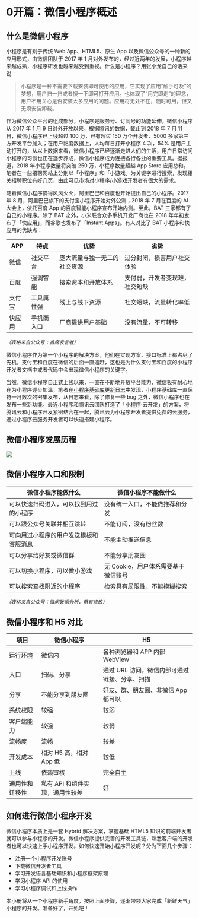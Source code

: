 
# 0开篇：微信小程序概述

## 什么是微信小程序

小程序是有别于传统 Web App、HTML5、原生 App 以及微信公众号的一种新的应用形式，由微信团队于 2017 年 1 月对外发布的，经过近两年的发展，小程序越来越成熟，小程序研发也越来越受到重视。什么是小程序？用张小龙自己的话来说：

> 小程序是一种不需要下载安装即可使用的应用，它实现了应用“触手可及”的梦想，用户扫一扫或者搜一下即可打开应用。也体现了“用完即走”的理念，用户不用关心是否安装太多应用的问题。应用将无处不在，随时可用，但又无须安装卸载。

作为微信公众平台的组成部分，小程序是服务号、订阅号的功能延伸。微信小程序从 2017 年 1 月 9 日对外开放以来，根据腾讯的数据，截止到 2018 年 7 月 11 日，微信小程序已上线超过 100 万，已有超过 150 万个开发者、5000 多家第三方开发平台加入；在用户黏度数据上，人均每日打开小程序 4 次，54% 是用户主动打开的，从以上数据来看，微信小程序已经逐渐走进人们的生活，用户日常访问小程序的习惯也正在逐步养成，微信小程序成为连接各行各业的重要工具。据报道，2018 年小程序数量将突破 250 万，小程序数量超越 App Store 应用总和。笔者在一些招聘网站上分别以「小程序」和「小游戏」为关键字进行搜索，发现相关招聘职位有好几页，由此可见市场对小程序/小游戏开发者有很大的需求。

随着微信小程序搞得风风火火，阿里巴巴和百度也开始提出自己的小程序。2017 年 8 月，阿里巴巴旗下的支付宝小程序开始对外公测；2018 年 7 月在百度的 AI 大会上，依托百度 App 的百度智能小程序宣布开始内测。至此，BAT 三家都有了自己的小程序。除了 BAT 之外，小米联合众多手机开发厂商也在 2018 年年初发布了「快应用」，而谷歌也发布了「Instant Apps」。有人对比了 BAT 小程序和快应用的优缺点：

 APP | 特点 | 优势 | 劣势
-- | --- | --- | ---
微信| 社交平台 | 庞大流量与独一无二的社交资源 | 过分封闭，损害用户社交体验
百度| 强调智能 | 搜索资本和开放体系 | 支付弱，开发者变现难，社交短缺
支付宝|工具属性强 | 线上与线下资源 | 社交短缺，流量转化率低
快应用 | 手机商入口 | 厂商提供用户基础 | 没有流量，不可转移

<p style="font-size: 13px; font-style: italic">（表格来自公众号：首席发言者）</p>

微信小程序作为第一个小程序的解决方案，他们在实现方案、接口标准上都占尽了先机，支付宝和百度在微信的后面一直追赶，这也是为什么支付宝和百度的小程序开发者文档中或者代码中会出现微信小程序的关键字。

当然，微信小程序自正式上线以来，一直在不断地开放平台能力，微信极有耐心地在为小程序逐步加温，笔者在[小程序基础库更新日志](https://developers.weixin.qq.com/miniprogram/dev/framework/release.html)中发现，小程序基础库一直保持一月数次的密集发布，从日志来看，除了修复一些 bug 之外，微信小程序也在发布一些新功能。最近小程序和腾讯云团队打造了「小程序·云开发」的方案，将腾讯云和小程序开发紧密结合在一起，腾讯云为小程序开发者提供免费的云服务，通过小程序云服务开发者可以快速搭建小程序。

## 微信小程序发展历程


![](https://user-gold-cdn.xitu.io/2018/8/27/1657939f5bdea657?w=1116&h=913&f=png&s=72976)

## 微信小程序入口和限制

微信小程序能做什么 | 微信小程序不能做什么
----------------- | ----------------
可以快速扫码进入，可以找到用过的小程序 | 没有统一入口，不能做推荐和分发
可以跟公众号关联并相互跳转 | 不能订阅，没有粉丝数
可向用过小程序的用户发送模板和客服消息 | 不能主动推送信息
可以分享给好友或微信群 | 不能分享朋友圈
可以切换小程序，可以做小游戏 | 无 Cookie，用户体系需要基于微信账号
可以搜索查找附近的小程序 | 检索具有局限性，不能模糊搜索

<p style="font-size: 13px; font-style: italic">（表格来自公众号：微问数据分析，略有修改）</p>

## 微信小程序和 H5 对比

项目 | 微信小程序 | H5
---- | ------- | ------
运行环境 | 微信内 | 各种浏览器和 APP 内部 WebView
入口 | 扫码、分享 | 通过 URL 访问，微信内部可通过链接、分享、扫描
分享 | 不能分享到朋友圈 | 好友、群、朋友圈、非微信 App 都可以
系统权限 | 较强 | 较弱
客户端能力 | 较强 | 较弱
流畅度 | 流畅 | 较差
开发成本 | 相对 H5 高，相对 App 低 | 较低
上线  | 依赖审核 | 完全自主
通用性和迁移性 | 私有 API 和组件实现，通用性较差 | 好




## 如何进行微信小程序开发

微信小程序本质上是一套 Hybrid 解决方案，掌握基础 HTML5 知识的前端开发者就可以参与小程序的开发。微信小程序提供完善的开发工具链，熟悉客户端的开发者也可以快速上手小程序开发。如何快速开始小程序开发呢？分为下面几个步骤：

* 注册一个小程序开发账号
* 下载微信开发者工具
* 学习开发语言基础知识和小程序框架原理
* 学习小程序 API 的使用
* 学习小程序调试和上线操作

本小册将从一个小程序新手角度，按照上面步骤，逐渐带领大家完成「新鲜天气」小程序的开发。准备好了，开始吧！
